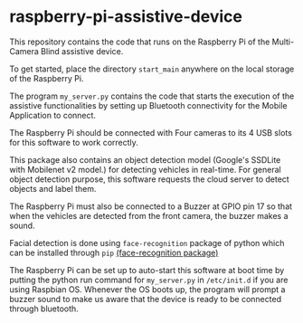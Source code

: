 # raspberry-pi-assistive-device

This repository contains the code that runs on the Raspberry Pi of the Multi-Camera Blind assistive device.

To get started, place the directory `start_main` anywhere on the local storage of the Raspberry Pi.

The program `my_server.py` contains the code that starts the execution of the assistive functionalities by setting up Bluetooth connectivity for the Mobile Application to connect.

The Raspberry Pi should be connected with Four cameras to its 4 USB slots for this software to work correctly.

This package also contains an object detection model (Google's SSDLite with Mobilenet v2 model.) for detecting vehicles in real-time. For general object detection purpose, this software requests the cloud server to detect objects and label them.

The Raspberry Pi must also be connected to a Buzzer at GPIO pin 17 so that when the vehicles are detected from the front camera, the buzzer makes a sound.

Facial detection is done using `face-recognition` package of python which can be installed through `pip` [(face-recognition package)](https://github.com/ageitgey/face_recognition)

The Raspberry Pi can be set up to auto-start this software at boot time by putting the python run command for `my_server.py` in `/etc/init.d` if you are using Raspbian OS. Whenever the OS boots up, the program will prompt a buzzer sound to make us aware that the device is ready to be connected through bluetooth.